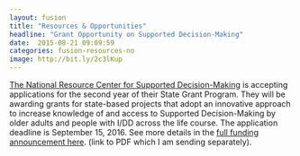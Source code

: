 ```yaml
---
layout: fusion
title: "Resources & Opportunities"
headline: "Grant Opportunity on Supported Decision-Making"
date:  2015-08-21 09:09:59
categories: fusion-resources-no
image: http://bit.ly/2c3lKup
---
```

<a href="www.SupportedDecisionMaking.org">The National Resource Center for Supported Decision-Making</a> is accepting applications for the second year of their State Grant Program. They will be awarding grants for state-based projects that adopt an innovative approach to increase knowledge of and access to Supported Decision-Making by older adults and people with I/DD across the life course. The application deadline is September 15, 2016. See more details in the <a href="#">full funding announcement here</a>. (link to PDF which I am sending separately).